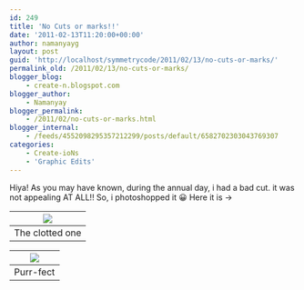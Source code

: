 ```yaml
---
id: 249
title: 'No Cuts or marks!!'
date: '2011-02-13T11:20:00+00:00'
author: namanyayg
layout: post
guid: 'http://localhost/symmetrycode/2011/02/13/no-cuts-or-marks/'
permalink_old: /2011/02/13/no-cuts-or-marks/
blogger_blog:
    - create-n.blogspot.com
blogger_author:
    - Namanyay
blogger_permalink:
    - /2011/02/no-cuts-or-marks.html
blogger_internal:
    - /feeds/4552098295357212299/posts/default/6582702303043769307
categories:
    - Create-ioNs
    - 'Graphic Edits'
---
```


Hiya! As you may have known, during the annual day, i had a bad cut. it was not appealing AT ALL!! So, i photoshopped it 😀 Here it is -&gt;

[![](http://4.bp.blogspot.com/-d5ZRcQ-aTho/TVe3BKfIMYI/AAAAAAAAAD4/GVJQgxqe9uo/s400/ClotandSmile1.JPG)](http://4.bp.blogspot.com/-d5ZRcQ-aTho/TVe3BKfIMYI/AAAAAAAAAD4/GVJQgxqe9uo/s1600/ClotandSmile1.JPG) |
|---|
| The clotted one |

| [![](http://2.bp.blogspot.com/-uun8J7gAlfo/TVe23W8TnaI/AAAAAAAAAD0/uiiN7JlA1fs/s400/Clot+Removed.jpg)](http://2.bp.blogspot.com/-uun8J7gAlfo/TVe23W8TnaI/AAAAAAAAAD0/uiiN7JlA1fs/s1600/Clot+Removed.jpg) |
|---|
| Purr-fect |
